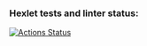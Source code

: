 ### Hexlet tests and linter status:
[![Actions Status](https://github.com/iPoolito/frontend-project-103/actions/workflows/hexlet-check.yml/badge.svg)](https://github.com/iPoolito/frontend-project-103/actions)